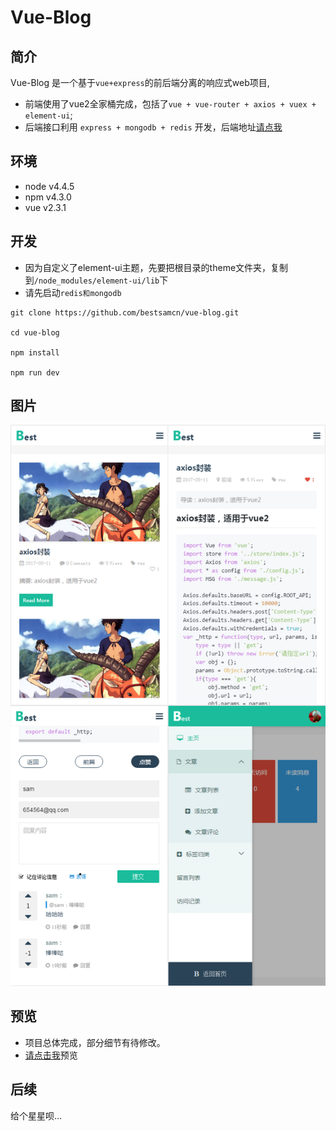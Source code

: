 # Vue-Blog

## 简介
Vue-Blog 是一个基于``vue+express``的前后端分离的响应式web项目,
- 前端使用了vue2全家桶完成，包括了``vue + vue-router + axios + vuex + element-ui``;
- 后端接口利用 ``express + mongodb + redis`` 开发，后端地址[请点我](https://github.com/bestsamcn/node-blog)

## 环境
- node v4.4.5
- npm  v4.3.0
- vue  v2.3.1

## 开发
- 因为自定义了element-ui主题，先要把根目录的theme文件夹，复制到``/node_modules/element-ui/lib``下
- 请先启动``redis和mongodb``
```
git clone https://github.com/bestsamcn/vue-blog.git

cd vue-blog

npm install

npm run dev
```
## 图片
![piture](https://github.com/bestsamcn/vue-blog/blob/master/picture/%E6%9C%AA%E6%A0%87%E9%A2%98-1.png)

## 预览
- 项目总体完成，部分细节有待修改。
- [请点击我](https://bestsamcn.github.io/)预览



## 后续
给个星星呗...